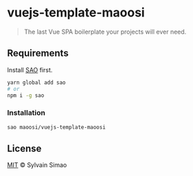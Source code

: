 # vuejs-template-maoosi

> The last Vue SPA boilerplate your projects will ever need.

## Requirements

Install [SAO](https://github.com/egoist/sao) first.

```bash
yarn global add sao
# or
npm i -g sao
```

### Installation

```bash
sao maoosi/vuejs-template-maoosi
```

## License

[MIT](https://github.com/maoosi/vuejs-template-maoosi/blob/master/LICENSE.md) © Sylvain Simao
